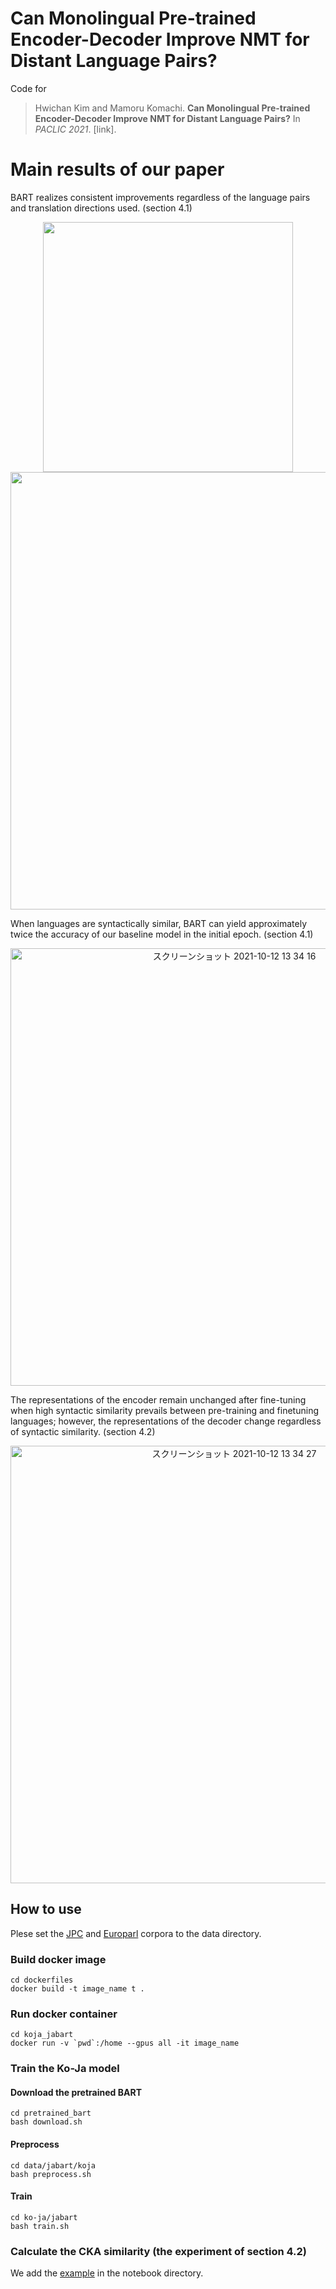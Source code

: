 # Can Monolingual Pre-trained Encoder-Decoder Improve NMT for Distant Language Pairs?

Code for 
> Hwichan Kim and Mamoru Komachi. **Can Monolingual Pre-trained Encoder-Decoder Improve NMT for Distant Language Pairs?** In *PACLIC 2021*. [link].

# Main results of our paper

BART realizes consistent improvements regardless of the language pairs and translation directions used. (section 4.1)

<div align="center">
<img width='400' src='https://user-images.githubusercontent.com/49673825/136892091-0e5fe524-9224-4145-810d-1ae6a933dc2c.png'>
</div>
<div align="center">
<img width='700' src='https://user-images.githubusercontent.com/49673825/136892120-a8ea0ba7-fe3b-4d9e-895f-ae90edca0ffc.png'>
</div>

When languages are syntactically similar, BART can yield approximately twice the accuracy of our baseline model in the initial epoch. (section 4.1)
<div align="center">
<img width='700' alt='スクリーンショット 2021-10-12 13 34 16' src='https://user-images.githubusercontent.com/49673825/136892130-a0390378-e111-4eb9-9bea-cb68119edf22.png'>
</div>

The representations of the encoder remain unchanged after fine-tuning when high syntactic similarity prevails between pre-training and finetuning languages; however, the representations of the decoder change regardless of syntactic similarity. (section 4.2)

<div align="center">
 <img width='700' alt='スクリーンショット 2021-10-12 13 34 27' src='https://user-images.githubusercontent.com/49673825/136892137-64643a96-7fa0-4f0f-9dae-951b0fb2c3e8.png'>
</div>

## How to use

Plese set the [JPC](http://lotus.kuee.kyoto-u.ac.jp/WAT/patent/) and [Europarl](https://www.statmt.org/europarl/) corpora to the data directory.

### Build docker image

```
cd dockerfiles
docker build -t image_name t .
```

### Run docker container

```
cd koja_jabart
docker run -v `pwd`:/home --gpus all -it image_name
```

### Train the Ko-Ja model 

#### Download the pretrained BART
```
cd pretrained_bart
bash download.sh
```

#### Preprocess 
```
cd data/jabart/koja
bash preprocess.sh
```

#### Train
```
cd ko-ja/jabart
bash train.sh
```

### Calculate the CKA similarity (the experiment of section 4.2)

We add the [example](https://github.com/hwichan0720/Monolingual-Pretrain-for-NMT/blob/main/notebooks/CKA.ipynb) in the notebook directory.
